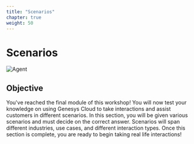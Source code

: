 ```yaml
---
title: "Scenarios"
chapter: true
weight: 50
---
```

# Scenarios
![Agent ](/images/agent.jpg)
## Objective

You've reached the final module of this workshop! You will now test your knowledge on using Genesys Cloud to take interactions and assist customers in different scenarios. In this section, you will be given various scenarios and must decide on the correct answer. Scenarios will span different industries, use cases, and different interaction types. Once this section is complete, you are ready to begin taking real life interactions!








